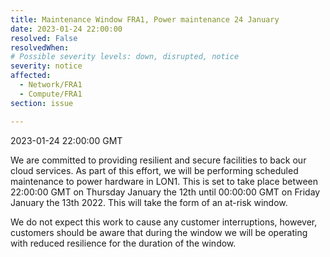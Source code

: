 ```yaml
---
title: Maintenance Window FRA1, Power maintenance 24 January
date: 2023-01-24 22:00:00
resolved: False
resolvedWhen: 
# Possible severity levels: down, disrupted, notice
severity: notice
affected:
  - Network/FRA1
  - Compute/FRA1
section: issue

---
```


2023-01-24 22:00:00 GMT

We are committed to providing resilient and secure facilities to back our cloud services. As part of this effort, we will be performing scheduled maintenance to power hardware in LON1. This is set to take place between 22:00:00 GMT on Thursday January the 12th until 00:00:00 GMT on Friday January the 13th 2022. This will take the form of an at-risk window.

We do not expect this work to cause any customer interruptions, however, customers should be aware that during the window we will be operating with reduced resilience for the duration of the window.
